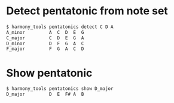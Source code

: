 # Detect pentatonic from note set
```bash
$ harmony_tools pentatonics detect C D A
A_minor         A  C  D  E  G
C_major         C  D  E  G  A
D_minor         D  F  G  A  C
F_major         F  G  A  C  D
```


# Show pentatonic
```bash
$ harmony_tools pentatonics show D_major
D_major         D  E  F# A  B
```
